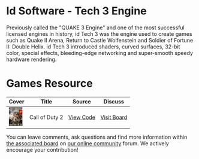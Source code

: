 # Id Software - Tech 3 Engine

Previously called the "QUAKE 3 Engine" and one of the most successful licensed engines in history, id Tech 3 was the engine used to create games such as Quake II Arena, Return to Castle Wolfenstein and Soldier of Fortune II: Double Helix. id Tech 3 introduced shaders, curved surfaces, 32-bit color, special effects, bleeding-edge networking and super-smooth speedy hardware rendering.

# Games Resource

| Cover | Title  | Source | Discuss |
| ----- | ------ | ------ | ------- |
| <img src="call-of-duty-2.jpg" alt="Call of Duty 2" title="Call of Duty 2" height="50" /> | Call of Duty 2 | [View Code](https://github.com/devious100/base/tree/master/engines/id-tech-3/call-of-duty-2) | [Visit Board](https://devious100.com/forum/base/engines/id-tech-3/call-of-duty-2) |

You can leave comments, ask questions and find more information within [the associated board](https://devious100.com/forum/base/engines/id-tech-3) on [our online community](https://devious100.com) forum. We actively encourage your contribution!
